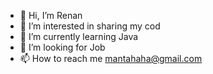 - 👋 Hi, I’m Renan
- 👀 I’m interested in sharing my cod  
- 🌱 I’m currently learning Java
- 💞️ I’m looking for Job 
- 📫 How to reach me mantahaha@gmail.com

<!---
Mantahaha/Mantahaha is a ✨ particular ✨ repository because its `README.md` (this file) appears on your GitHub profile.
You can click the Preview link to take a look at your changes.
--->
